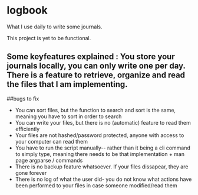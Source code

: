 # logbook
What I use daily to write some journals.

This project is yet to be functional.

Some keyfeatures explained : You store your journals locally, you can only write one per day. 
There is a feature to retrieve, organize and read the files that I am implementing.
-------------------------------------
##bugs to fix
* You can sort files, but the function to search and sort is the same, meaning you have to sort in order to search
* You can write your files, but there is no (automatic) feature to read them efficiently
* Your files are not hashed/password protected, anyone with access to your computer can read them
* You have to run the script manually-- rather than it being a cli command to simply type, meaning there needs to be that implementation + man page argparse / commands
* There is no backup feature whatsoever. If your files dissapear, they are gone forever
* There is no log of what the user did- you do not know what actions have been performed to your files in case someone modified/read them

